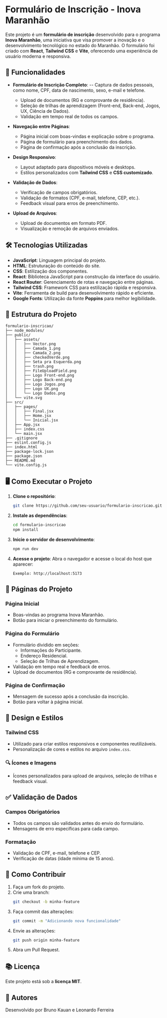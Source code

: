 # Formulário de Inscrição - Inova Maranhão

Este projeto é um **formulário de inscrição** desenvolvido para o programa **Inova Maranhão**, uma iniciativa que visa promover a inovação e o desenvolvimento tecnológico no estado do Maranhão. O formulário foi criado com **React**, **Tailwind CSS** e **Vite**, oferecendo uma experiência de usuário moderna e responsiva.

## 🚀 Funcionalidades

- **Formulário de Inscrição Completo**:
  -- Captura de dados pessoais, como nome, CPF, data de nascimento, sexo, e-mail e telefone.
  - Upload de documentos (RG e comprovante de residência).
  - Seleção de trilhas de aprendizagem (Front-end, Back-end, Jogos, UX, Ciência de Dados).
  - Validação em tempo real de todos os campos.

- **Navegação entre Páginas**:
  - Página inicial com boas-vindas e explicação sobre o programa.
  - Página de formulário para preenchimento dos dados.
  - Página de confirmação após a conclusão da inscrição.

- **Design Responsivo**:
  - Layout adaptado para dispositivos móveis e desktops.
  - Estilos personalizados com **Tailwind CSS** e **CSS customizado**.

- **Validação de Dados**:
  - Verificação de campos obrigatórios.
  - Validação de formatos (CPF, e-mail, telefone, CEP, etc.).
  - Feedback visual para erros de preenchimento.

- **Upload de Arquivos**:
  - Upload de documentos em formato PDF.
  - Visualização e remoção de arquivos enviados.

## 🛠️ Tecnologias Utilizadas

- **JavaScript**: Linguagem principal do projeto.
- **HTML**: Estruturação do conteúdo do site.
- **CSS**: Estilização dos componentes.
- **React**: Biblioteca JavaScript para construção da interface do usuário.
- **React Router**: Gerenciamento de rotas e navegação entre páginas.
- **Tailwind CSS**: Framework CSS para estilização rápida e responsiva.
- **Vite**: Ferramenta de build para desenvolvimento rápido e eficiente.
- **Google Fonts**: Utilização da fonte **Poppins** para melhor legibilidade.

## 📂 Estrutura do Projeto
```
formulario-inscricao/
├── node_modules/
├── public/
│   ├── assets/
│   │   ├── Vector.png
│   │   ├── Camada_1.png
│   │   ├── Camada_2.png
│   │   ├── checkedVerde.png
│   │   ├── Seta pra Esquerda.png
│   │   ├── trash.png
│   │   ├── FileUploadField.png
│   │   ├── Logo Front-end.png
│   │   ├── Logo Back-end.png
│   │   ├── Logo Jogos.png
│   │   ├── Logo UX.png
│   │   └── Logo Dados.png
│   └── vite.svg
├── src/
│   ├── pages/
│   │   ├── Final.jsx
│   │   ├── Home.jsx
│   │   └── Inicial.jsx
│   ├── App.jsx
│   ├── index.css
│   └── main.jsx
├── .gitignore
├── eslint.config.js
├── index.html
├── package-lock.json
├── package.json
├── README.md
└── vite.config.js
```

## 🖥️ Como Executar o Projeto

1. **Clone o repositório**:
   ```bash
   git clone https://github.com/seu-usuario/formulario-inscricao.git
   ```
2. **Instale as dependências**:
   ```bash
   cd formulario-inscricao
   npm install
   ```
3. **Inicie o servidor de desenvolvimento**:
   ```bash
   npm run dev
   ```
4. **Acesse o projeto**:
   Abra o navegador e acesse o local do host que aparecer:
   ```
   Exemplo: http://localhost:5173
   ```

## 📝 Páginas do Projeto

### **Página Inicial**
- Boas-vindas ao programa Inova Maranhão.
- Botão para iniciar o preenchimento do formulário.

### **Página do Formulário**
- Formulário dividido em seções:
  - Informações do Participante.
  - Endereço Residencial.
  - Seleção de Trilhas de Aprendizagem.
- Validação em tempo real e feedback de erros.
- Upload de documentos (RG e comprovante de residência).

### **Página de Confirmação**
- Mensagem de sucesso após a conclusão da inscrição.
- Botão para voltar à página inicial.

## 🎨 Design e Estilos

### **Tailwind CSS**
- Utilizado para criar estilos responsivos e componentes reutilizáveis.
- Personalização de cores e estilos no arquivo `index.css`.

### **🔍 Ícones e Imagens**
- Ícones personalizados para upload de arquivos, seleção de trilhas e feedback visual.

## ✅ Validação de Dados

### **Campos Obrigatórios**
- Todos os campos são validados antes do envio do formulário.
- Mensagens de erro específicas para cada campo.

### **Formatação**
- Validação de CPF, e-mail, telefone e CEP.
- Verificação de datas (idade mínima de 15 anos).

## 🚀 Como Contribuir
1. Faça um fork do projeto.
2. Crie uma branch:
   ```bash
   git checkout -b minha-feature
   ```
3. Faça commit das alterações:
   ```bash
   git commit -m "Adicionando nova funcionalidade"
   ```
4. Envie as alterações:
   ```bash
   git push origin minha-feature
   ```
5. Abra um Pull Request.

## 📚 Licença
Este projeto está sob a **licença MIT**.

## 👤 Autores
Desenvolvido por Bruno Kauan e Leonardo Ferreira
